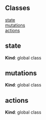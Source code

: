 ## Classes

<dl>
<dt><a href="#state">state</a></dt>
<dd></dd>
<dt><a href="#mutations">mutations</a></dt>
<dd></dd>
<dt><a href="#actions">actions</a></dt>
<dd></dd>
</dl>

<a name="state"></a>

## state
**Kind**: global class  
<a name="mutations"></a>

## mutations
**Kind**: global class  
<a name="actions"></a>

## actions
**Kind**: global class  